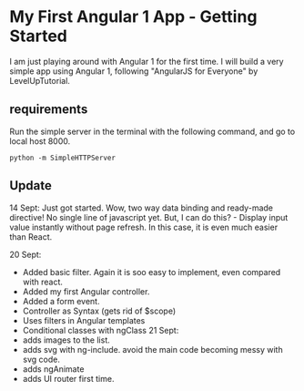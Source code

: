 # My First Angular 1 App - Getting Started

I am just playing around with Angular 1 for the first time.
I will build a very simple app using Angular 1, following "AngularJS for Everyone" by LevelUpTutorial.

## requirements
Run the simple server in the terminal with the following command, and go to local host 8000.
```
python -m SimpleHTTPServer
```

## Update
14 Sept: Just got started.  Wow, two way data binding and ready-made directive!  No single line of javascript yet. But, I can do this? - Display input value instantly without page refresh.
In this case, it is even much easier than React.

20 Sept:
- Added basic filter.  Again it is soo easy to implement, even compared with react.
- Added my first Angular controller.
- Added a form event.
- Controller as Syntax (gets rid of $scope)
- Uses filters in Angular templates
- Conditional classes with ngClass
21 Sept:
- adds images to the list.
- adds svg with ng-include. avoid the main code becoming messy with svg code.
- adds ngAnimate
- adds UI router first time.
